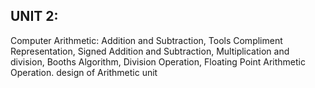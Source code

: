 ## UNIT 2:

Computer Arithmetic: Addition and Subtraction, Tools Compliment Representation, Signed Addition and Subtraction, Multiplication and division, Booths Algorithm, Division Operation, Floating Point Arithmetic Operation. design of Arithmetic unit  